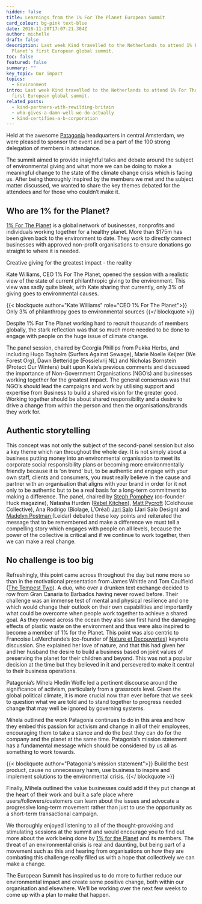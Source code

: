 ```yaml
---
hidden: false
title: Learnings from the 1% For The Planet European Summit
card_colour: bg-pink text-blue
date: 2018-11-20T17:07:21.304Z
author: michelle
draft: false
description: Last week Kind travelled to the Netherlands to attend 1% For The
  Planet’s first European global summit.
toc: false
featured: false
summary: ""
key_topic: Our impact
topics:
  - Environment
intro: Last week Kind travelled to the Netherlands to attend 1% For The Planet’s
  first European global summit.
related_posts:
  - kind-partners-with-rewilding-britain
  - who-gives-a-damn-well-we-do-actually
  - kind-certifies-a-b-corporation
---
```

Held at the awesome [Patagonia](https://eu.patagonia.com/) headquarters in central Amsterdam, we were pleased to sponsor the event and be a part of the 100 strong delegation of members in attendance.

The summit aimed to provide insightful talks and debate around the subject of environmental giving and what more we can be doing to make a meaningful change to the state of the climate change crisis which is facing us. After being thoroughly inspired by the members we met and the subject matter discussed, we wanted to share the key themes debated for the attendees and for those who couldn’t make it.

## Who are 1% for the Planet?

[1% For The Planet](https://www.onepercentfortheplanet.org/) is a global network of businesses, nonprofits and individuals working together for a healthy planet. More than $175m has been given back to the environment to date. They work to directly connect businesses with approved non-profit organisations to ensure donations go straight to where it is needed.

Creative giving for the greatest impact - the reality

Kate Williams, CEO 1% For The Planet, opened the session with a realistic view of the state of current philanthropic giving to the environment. This view was sadly quite bleak, with Kate sharing that currently, only 3% of giving goes to environmental causes.

{{< blockquote author="Kate Williams" role="CEO 1% For The Planet">}}
Only 3% of philanthropy goes to environmental sources
{{</ blockquote >}}

Despite 1% For The Planet working hard to recruit thousands of members globally, the stark reflection was that so much more needed to be done to engage with people on the huge issue of climate change.

The panel session, chaired by Georgia Phillips from Pukka Herbs, and including Hugo Tagholm (Surfers Against Sewage), Marie Noelle Keijzer (We Forest Org), Dawn Betteridge (Fossielvrij NL) and Nicholas Bornstein (Protect Our Winters) built upon Kate’s previous comments and discussed the importance of Non-Government Organisations (NGO’s) and businesses working together for the greatest impact. The general consensus was that NGO’s should lead the campaigns and work by utilising support and expertise from Business to build a shared vision for the greater good. Working together should be about shared responsibility and a desire to drive a change from within the person and then the organisations/brands they work for.

## Authentic storytelling

This concept was not only the subject of the second-panel session but also a key theme which ran throughout the whole day. It is not simply about a business putting money into an environmental organisation to meet its corporate social responsibility plans or becoming more environmentally friendly because it is ‘on trend’ but, to be authentic and engage with your own staff, clients and consumers, you must really believe in the cause and partner with an organisation that aligns with your brand in order for it not only to be authentic but to be a real basis for a long-term commitment to making a difference. The panel, chaired by [Steph Pomphey](https://x.com/pomph) (co-founder Huck magazine), Natasha Hurden ([Rebel Kitchen](https://x.com/rebel_kitchen)), [Matt Pycroft](https://x.com/MattPycroft) (Coldhouse Collective), Ana Rodrigo (Biolage, L’Oréal) [Jari Salo](https://jarisalo.com/) (Jari Salo Design) and [Madelyn Postman ](https://x.com/MadelynPostman)(Leidar) debated these key points and reiterated the message that to be remembered and make a difference we must tell a compelling story which engages with people on all levels, because the power of the collective is critical and if we continue to work together, then we can make a real change. 

## No challenge is too big

Refreshingly, this point came across throughout the day but none more so than in the motivational presentation from James Whittle and Tom Caulfield ([The Tempest Two](https://x.com/thetempesttwo?lang=en-gb)). A duo, who over a drunken text exchange decided to row from Gran Canaria to Barbados having never rowed before. Their challenge was an immense test of mental and physical resilience and one which would change their outlook on their own capabilities and importantly what could be overcome when people work together to achieve a shared goal. As they rowed across the ocean they also saw first hand the damaging effects of plastic waste on the environment and thus were also inspired to become a member of 1% for the Planet. This point was also centric to Francoise LeMerchande’s (co-founder of [Nature et Decouvertes](https://x.com/NetD_news)) keynote discussion. She explained her love of nature, and that this had given her and her husband the desire to build a business based on joint values of preserving the planet for their children and beyond. This was not a popular decision at the time but they believed in it and persevered to make it central to their business operations.

Patagonia’s Mihela Hledin Wolfe led a pertinent discourse around the significance of activism, particularly from a grassroots level. Given the global political climate, it is more crucial now than ever before that we seek to question what we are told and to stand together to progress needed change that may well be ignored by governing systems.

Mihela outlined the work Patagonia continues to do in this area and how they embed this passion for activism and change in all of their employees, encouraging them to take a stance and do the best they can do for the company and the planet at the same time. Patagonia’s mission statement has a fundamental message which should be considered by us all as something to work towards.

{{< blockquote author="Patagonia's mission statement">}}
Build the best product, cause no unnecessary harm, use business to inspire and implement solutions to the environmental crisis.
{{</ blockquote >}}

Finally, Mihela outlined the value businesses could add if they put change at the heart of their work and built a safe place where users/followers/customers can learn about the issues and advocate a progressive long-term movement rather than just to use the opportunity as a short-term transactional campaign.

We thoroughly enjoyed listening to all of the thought-provoking and stimulating sessions at the summit and would encourage you to find out more about the work being done by [1% for the Planet](https://www.onepercentfortheplanet.org/) and its members. The threat of an environmental crisis is real and daunting, but being part of a movement such as this and hearing from organisations on how they are combating this challenge really filled us with a hope that collectively we can make a change.

The European Summit has inspired us to do more to further reduce our environmental impact and create some positive change, both within our organisation and elsewhere. We’ll be working over the next few weeks to come up with a plan to make that happen.